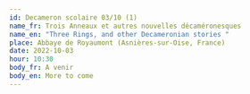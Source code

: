 ```yaml
---
id: Decameron scolaire 03/10 (1)
name_fr: Trois Anneaux et autres nouvelles décaméronesques
name_en: "Three Rings, and other Decameronian stories "
place: Abbaye de Royaumont (Asnières-sur-Oise, France)
date: 2022-10-03
hour: 10:30
body_fr: A venir
body_en: More to come
---
```

